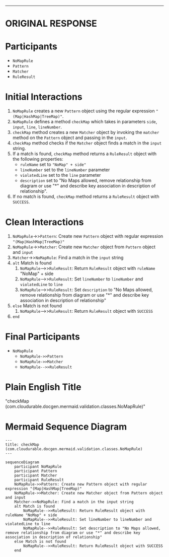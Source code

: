 ----
# ORIGINAL RESPONSE 
# Participants

- `NoMapRule`
- `Pattern`
- `Matcher`
- `RuleResult`

# Initial Interactions

1. `NoMapRule` creates a new `Pattern` object using the regular expression `"(Map|HashMap|TreeMap)"`.
2. `NoMapRule` defines a method `checkMap` which takes in parameters `side`, `input`, `line`, `lineNumber`.
3. `checkMap` method creates a new `Matcher` object by invoking the `matcher` method on the `Pattern` object and passing in the `input`.
4. `checkMap` method checks if the `Matcher` object finds a match in the `input` string.
5. If a match is found, `checkMap` method returns a `RuleResult` object with the following properties:
   - `ruleName` set to `"NoMap" + side"`
   - `lineNumber` set to the `lineNumber` parameter
   - `violatedLine` set to the `line` parameter
   - `description` set to "No Maps allowed, remove relationship from diagram or use \"*\" and describe key association in description of relationship".
6. If no match is found, `checkMap` method returns a `RuleResult` object with `SUCCESS`.

# Clean Interactions

1. `NoMapRule`->>`Pattern`: Create new `Pattern` object with regular expression `"(Map|HashMap|TreeMap)"`
2. `NoMapRule`->>`Matcher`: Create new `Matcher` object from `Pattern` object and `input`
3. `Matcher`->>`NoMapRule`: Find a match in the `input` string
4. `alt` Match is found
   1. `NoMapRule`-->>`RuleResult`: Return `RuleResult` object with `ruleName` "NoMap" + side
   2. `NoMapRule`-->>`RuleResult`: Set `lineNumber` to `lineNumber` and `violatedLine` to `line`
   3. `NoMapRule`-->>`RuleResult`: Set `description` to "No Maps allowed, remove relationship from diagram or use \"*\" and describe key association in description of relationship"
5. `else` Match is not found
   1. `NoMapRule`-->>`RuleResult`: Return `RuleResult` object with `SUCCESS`
6. `end`

# Final Participants

- `NoMapRule`
   - `NoMapRule->>Pattern`
   - `NoMapRule->>Matcher`
   - `NoMapRule-->>RuleResult`

# Plain English Title

"checkMap (com.cloudurable.docgen.mermaid.validation.classes.NoMapRule)"

# Mermaid Sequence Diagram

```mermaid 
---
title: checkMap (com.cloudurable.docgen.mermaid.validation.classes.NoMapRule)
---

sequenceDiagram
    participant NoMapRule
    participant Pattern
    participant Matcher
    participant RuleResult
    NoMapRule->>Pattern: Create new Pattern object with regular expression "(Map|HashMap|TreeMap)"
    NoMapRule->>Matcher: Create new Matcher object from Pattern object and input
    Matcher->>NoMapRule: Find a match in the input string
    alt Match is found
        NoMapRule-->>RuleResult: Return RuleResult object with ruleName "NoMap" + side
        NoMapRule-->>RuleResult: Set lineNumber to lineNumber and violatedLine to line
        NoMapRule-->>RuleResult: Set description to "No Maps allowed, remove relationship from diagram or use "*" and describe key association in description of relationship"
    else Match is not found
        NoMapRule-->>RuleResult: Return RuleResult object with SUCCESS
    end
```
